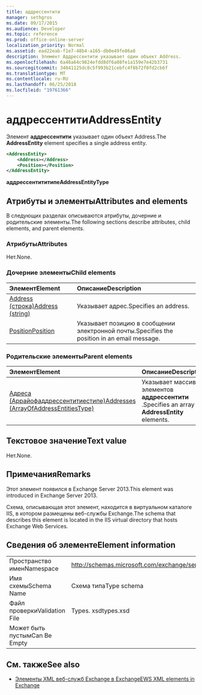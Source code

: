 ```yaml
---
title: аддрессентити
manager: sethgros
ms.date: 09/17/2015
ms.audience: Developer
ms.topic: reference
ms.prod: office-online-server
localization_priority: Normal
ms.assetid: ead22eab-f1e7-48b4-a165-db0e49fe86a8
description: Элемент Аддрессентити указывает один объект Address.
ms.openlocfilehash: 6a46a64c9824efdd8df6a08fe1a159e7e42b3731
ms.sourcegitcommit: 34041125dc8c5f993b21cebfc4f8b72f0fd2cb6f
ms.translationtype: MT
ms.contentlocale: ru-RU
ms.lasthandoff: 06/25/2018
ms.locfileid: "19761366"
---
```

# <a name="addressentity"></a><span data-ttu-id="abdef-103">аддрессентити</span><span class="sxs-lookup"><span data-stu-id="abdef-103">AddressEntity</span></span>

<span data-ttu-id="abdef-104">Элемент **аддрессентити** указывает один объект Address.</span><span class="sxs-lookup"><span data-stu-id="abdef-104">The **AddressEntity** element specifies a single address entity.</span></span> 
  
```XML
<AddressEntity>
    <Address></Address>
    <Position></Position>
</AddressEntity>
```

 <span data-ttu-id="abdef-105">**аддрессентититипе**</span><span class="sxs-lookup"><span data-stu-id="abdef-105">**AddressEntityType**</span></span>
## <a name="attributes-and-elements"></a><span data-ttu-id="abdef-106">Атрибуты и элементы</span><span class="sxs-lookup"><span data-stu-id="abdef-106">Attributes and elements</span></span>

<span data-ttu-id="abdef-107">В следующих разделах описываются атрибуты, дочерние и родительские элементы.</span><span class="sxs-lookup"><span data-stu-id="abdef-107">The following sections describe attributes, child elements, and parent elements.</span></span>
  
### <a name="attributes"></a><span data-ttu-id="abdef-108">Атрибуты</span><span class="sxs-lookup"><span data-stu-id="abdef-108">Attributes</span></span>

<span data-ttu-id="abdef-109">Нет.</span><span class="sxs-lookup"><span data-stu-id="abdef-109">None.</span></span>
  
### <a name="child-elements"></a><span data-ttu-id="abdef-110">Дочерние элементы</span><span class="sxs-lookup"><span data-stu-id="abdef-110">Child elements</span></span>

|<span data-ttu-id="abdef-111">**Элемент**</span><span class="sxs-lookup"><span data-stu-id="abdef-111">**Element**</span></span>|<span data-ttu-id="abdef-112">**Описание**</span><span class="sxs-lookup"><span data-stu-id="abdef-112">**Description**</span></span>|
|:-----|:-----|
|[<span data-ttu-id="abdef-113">Address (строка)</span><span class="sxs-lookup"><span data-stu-id="abdef-113">Address (string)</span></span>](address-string.md) <br/> |<span data-ttu-id="abdef-114">Указывает адрес.</span><span class="sxs-lookup"><span data-stu-id="abdef-114">Specifies an address.</span></span>  <br/> |
|[<span data-ttu-id="abdef-115">Position</span><span class="sxs-lookup"><span data-stu-id="abdef-115">Position</span></span>](position.md) <br/> |<span data-ttu-id="abdef-116">Указывает позицию в сообщении электронной почты.</span><span class="sxs-lookup"><span data-stu-id="abdef-116">Specifies the position in an email message.</span></span>  <br/> |
   
### <a name="parent-elements"></a><span data-ttu-id="abdef-117">Родительские элементы</span><span class="sxs-lookup"><span data-stu-id="abdef-117">Parent elements</span></span>

|<span data-ttu-id="abdef-118">**Элемент**</span><span class="sxs-lookup"><span data-stu-id="abdef-118">**Element**</span></span>|<span data-ttu-id="abdef-119">**Описание**</span><span class="sxs-lookup"><span data-stu-id="abdef-119">**Description**</span></span>|
|:-----|:-----|
|[<span data-ttu-id="abdef-120">Адреса (Аррайофаддрессентитиестипе)</span><span class="sxs-lookup"><span data-stu-id="abdef-120">Addresses (ArrayOfAddressEntitiesType)</span></span>](addresses-arrayofaddressentitiestype.md) <br/> |<span data-ttu-id="abdef-121">Указывает массив элементов **аддрессентити** .</span><span class="sxs-lookup"><span data-stu-id="abdef-121">Specifies an array of **AddressEntity** elements.</span></span>  <br/> |
   
## <a name="text-value"></a><span data-ttu-id="abdef-122">Текстовое значение</span><span class="sxs-lookup"><span data-stu-id="abdef-122">Text value</span></span>

<span data-ttu-id="abdef-123">Нет.</span><span class="sxs-lookup"><span data-stu-id="abdef-123">None.</span></span>
  
## <a name="remarks"></a><span data-ttu-id="abdef-124">Примечания</span><span class="sxs-lookup"><span data-stu-id="abdef-124">Remarks</span></span>

<span data-ttu-id="abdef-125">Этот элемент появился в Exchange Server 2013.</span><span class="sxs-lookup"><span data-stu-id="abdef-125">This element was introduced in Exchange Server 2013.</span></span>
  
<span data-ttu-id="abdef-126">Схема, описывающая этот элемент, находится в виртуальном каталоге IIS, в котором размещены веб-службы Exchange.</span><span class="sxs-lookup"><span data-stu-id="abdef-126">The schema that describes this element is located in the IIS virtual directory that hosts Exchange Web Services.</span></span>
  
## <a name="element-information"></a><span data-ttu-id="abdef-127">Сведения об элементе</span><span class="sxs-lookup"><span data-stu-id="abdef-127">Element information</span></span>

|||
|:-----|:-----|
|<span data-ttu-id="abdef-128">Пространство имен</span><span class="sxs-lookup"><span data-stu-id="abdef-128">Namespace</span></span>  <br/> |http://schemas.microsoft.com/exchange/services/2006/types  <br/> |
|<span data-ttu-id="abdef-129">Имя схемы</span><span class="sxs-lookup"><span data-stu-id="abdef-129">Schema Name</span></span>  <br/> |<span data-ttu-id="abdef-130">Схема типа</span><span class="sxs-lookup"><span data-stu-id="abdef-130">Type schema</span></span>  <br/> |
|<span data-ttu-id="abdef-131">Файл проверки</span><span class="sxs-lookup"><span data-stu-id="abdef-131">Validation File</span></span>  <br/> |<span data-ttu-id="abdef-132">Types. xsd</span><span class="sxs-lookup"><span data-stu-id="abdef-132">types.xsd</span></span>  <br/> |
|<span data-ttu-id="abdef-133">Может быть пустым</span><span class="sxs-lookup"><span data-stu-id="abdef-133">Can Be Empty</span></span>  <br/> ||
   
## <a name="see-also"></a><span data-ttu-id="abdef-134">См. также</span><span class="sxs-lookup"><span data-stu-id="abdef-134">See also</span></span>

- [<span data-ttu-id="abdef-135">Элементы XML веб-служб Exchange в Exchange</span><span class="sxs-lookup"><span data-stu-id="abdef-135">EWS XML elements in Exchange</span></span>](ews-xml-elements-in-exchange.md)

